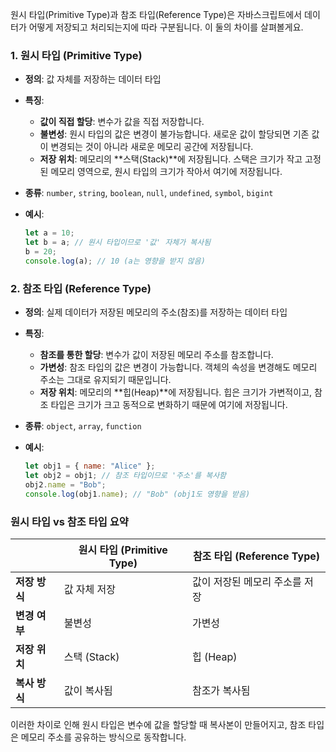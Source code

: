 원시 타입(Primitive Type)과 참조 타입(Reference Type)은 자바스크립트에서 데이터가 어떻게 저장되고 처리되는지에 따라 구분됩니다. 이 둘의 차이를 살펴볼게요.

### 1. **원시 타입 (Primitive Type)**

- **정의**: 값 자체를 저장하는 데이터 타입
- **특징**:

  - **값이 직접 할당**: 변수가 값을 직접 저장합니다.
  - **불변성**: 원시 타입의 값은 변경이 불가능합니다. 새로운 값이 할당되면 기존 값이 변경되는 것이 아니라 새로운 메모리 공간에 저장됩니다.
  - **저장 위치**: 메모리의 **스택(Stack)**에 저장됩니다. 스택은 크기가 작고 고정된 메모리 영역으로, 원시 타입의 크기가 작아서 여기에 저장됩니다.

- **종류**: `number`, `string`, `boolean`, `null`, `undefined`, `symbol`, `bigint`

- **예시**:
  ```javascript
  let a = 10;
  let b = a; // 원시 타입이므로 '값' 자체가 복사됨
  b = 20;
  console.log(a); // 10 (a는 영향을 받지 않음)
  ```

### 2. **참조 타입 (Reference Type)**

- **정의**: 실제 데이터가 저장된 메모리의 주소(참조)를 저장하는 데이터 타입
- **특징**:

  - **참조를 통한 할당**: 변수가 값이 저장된 메모리 주소를 참조합니다.
  - **가변성**: 참조 타입의 값은 변경이 가능합니다. 객체의 속성을 변경해도 메모리 주소는 그대로 유지되기 때문입니다.
  - **저장 위치**: 메모리의 **힙(Heap)**에 저장됩니다. 힙은 크기가 가변적이고, 참조 타입은 크기가 크고 동적으로 변화하기 때문에 여기에 저장됩니다.

- **종류**: `object`, `array`, `function`

- **예시**:
  ```javascript
  let obj1 = { name: "Alice" };
  let obj2 = obj1; // 참조 타입이므로 '주소'를 복사함
  obj2.name = "Bob";
  console.log(obj1.name); // "Bob" (obj1도 영향을 받음)
  ```

### **원시 타입 vs 참조 타입 요약**

|               | **원시 타입 (Primitive Type)** | **참조 타입 (Reference Type)** |
| ------------- | ------------------------------ | ------------------------------ |
| **저장 방식** | 값 자체 저장                   | 값이 저장된 메모리 주소를 저장 |
| **변경 여부** | 불변성                         | 가변성                         |
| **저장 위치** | 스택 (Stack)                   | 힙 (Heap)                      |
| **복사 방식** | 값이 복사됨                    | 참조가 복사됨                  |

이러한 차이로 인해 원시 타입은 변수에 값을 할당할 때 복사본이 만들어지고, 참조 타입은 메모리 주소를 공유하는 방식으로 동작합니다.
